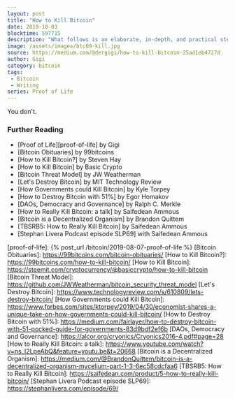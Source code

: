 ```yaml
---
layout: post
title: "How to Kill Bitcoin"
date: 2019-10-03
blocktime: 597715
description: "What follows is an elaborate, in-depth, and practical step-by-step guide on how to kill the beast which is Bitcoin. Bitcoin is remarkably resilient. As Rep. Patrick McHenry famously said: governments can not stop this innovation. And those that have tried, have already failed."
image: /assets/images/btc09-kill.jpg
source: https://medium.com/@dergigi/how-to-kill-bitcoin-25ad1eb4727d
author: Gigi
category: bitcoin
tags:
 - Bitcoin
 - Writing
series: Proof of Life
---
```


You don't.

### Further Reading

- [Proof of Life][proof-of-life] by Gigi
- [Bitcoin Obituaries] by 99bitcoins
- [How to Kill Bitcoin?] by Steven Hay
- [How to Kill Bitcoin] by Basic Crypto
- [Bitcoin Threat Model] by JW Weatherman
- [Let's Destroy Bitcoin] by MIT Technology Review
- [How Governments could Kill Bitcoin] by Kyle Torpey
- [How to Destroy Bitcoin with 51%] by Egor Homakov
- [DAOs, Democracy and Governance] by Ralph C. Merkle
- [How to Really Kill Bitcoin: a talk] by Saifedean Ammous
- [Bitcoin is a Decentralized Organism] by Brandon Quittem
- [TBSRB5: How to Really Kill Bitcoin] by Saifedean Ammous
- [Stephan Livera Podcast episode SLP69] with Saifedean Ammous


[proof-of-life]: {% post_url /bitcoin/2019-08-07-proof-of-life %}
[Bitcoin Obituaries]: https://99bitcoins.com/bitcoin-obituaries/
[How to Kill Bitcoin?]: https://99bitcoins.com/how-to-kill-bitcoin/
[How to Kill Bitcoin]: https://steemit.com/cryptocurrency/@basiccrypto/how-to-kill-bitcoin
[Bitcoin Threat Model]: https://github.com/JWWeatherman/bitcoin_security_threat_model
[Let's Destroy Bitcoin]: https://www.technologyreview.com/s/610809/lets-destroy-bitcoin/
[How Governments could Kill Bitcoin]: https://www.forbes.com/sites/ktorpey/2019/04/30/economist-shares-a-unique-take-on-how-governments-could-kill-bitcoin/
[How to Destroy Bitcoin with 51%]: https://medium.com/fairlayer/how-to-destroy-bitcoin-with-51-pocked-guide-for-governments-83d9bdf2ef6b
[DAOs, Democracy and Governance]: https://alcor.org/cryonics/Cryonics2016-4.pdf#page=28
[How to Really Kill Bitcoin: a talk]: https://www.youtube.com/watch?v=ns_I2LpeAbQ&feature=youtu.be&t=20668
[Bitcoin is a Decentralized Organism]: https://medium.com/@BrandonQuittem/bitcoin-is-a-decentralized-organism-mycelium-part-1-3-6ec58cdcfaa6
[TBSRB5: How to Really Kill Bitcoin]: https://saifedean.com/product/5-how-to-really-kill-bitcoin/
[Stephan Livera Podcast episode SLP69]: https://stephanlivera.com/episode/69/

